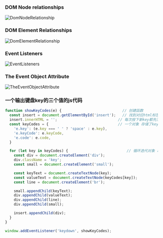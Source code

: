 ### DOM Node relationships



![DomNodeRelationship](E:\JsNotes\OriginalJavaSciript\icons\DomNodeRelationship.png)



### DOM Element Relationships

![DomElementRelationship](E:\JsNotes\OriginalJavaSciript\icons\DomElementRelationship.png)



### Event Listeners

![EventListeners](E:\JsNotes\OriginalJavaSciript\icons\EventListeners.png)



### The Event Object Attribute

![TheEventObjectAttribute](E:\JsNotes\OriginalJavaSciript\icons\TheEventObjectAttribute.png)



### 一个输出键盘key的三个值的js代码

```javascript
function showKeyCodes(e) {                            // 创建函数
  const insert = document.getElementById('insert');   // 找到对应html标签
  insert.innerHTML = '';							// 每次按下新key都先清空原先内容
  const keyCodes = {								// 一个对象 存储了key的三个值
    'e.key': (e.key === ' ' ? 'space' : e.key),
    'e.keyCode': e.keyCode,
    'e.code': e.code,
  }

  for (let key in keyCodes) {							// 循环迭代对象 取出值创建元素并将值导入 最后给insert元素
    const div = document.createElement('div');			
    div.className = 'key';
    const small = document.createElement('small');

    const keyText = document.createTextNode(key);
    const valueText = document.createTextNode(keyCodes[key]);
    const line = document.createElement('br');

    small.appendChild(keyText);
    div.appendChild(valueText);
    div.appendChild(line);
    div.appendChild(small);

    insert.appendChild(div);
  }
}

window.addEventListener('keydown', showKeyCodes);
```


